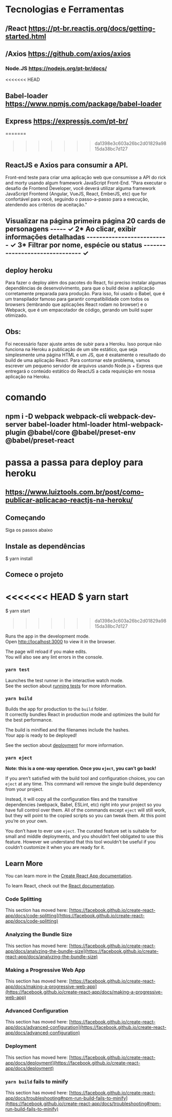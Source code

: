 # Tecnologias e Ferramentas
## /React https://pt-br.reactjs.org/docs/getting-started.html
## /Axios https://github.com/axios/axios
### Node.JS https://nodejs.org/pt-br/docs/
<<<<<<< HEAD
## Babel-loader https://www.npmjs.com/package/babel-loader
## Express https://expressjs.com/pt-br/
=======
>>>>>>> da1398e3c603a26bc2d01829a9815da38bc7d127

## ReactJS e Axios para consumir a API.
Front-end teste para criar uma aplicação web que consumisse a API do rick and morty usando algum framework JavaScript Front-End.
"Para executar o desafio de Frontend Developer, você deverá utilizar alguma framework JavaScript Frontend (Angular, VueJS, React, EmberJS, etc) que for confortável para você, seguindo o passo-a-passo para a execução, atendendo aos critérios de aceitação."

## Visualizar na página primeira página 20 cards de personagens ----- ✓ 2* Ao clicar, exibir informações detalhadas -------------------------- ✓ 3* Filtrar por nome, espécie ou status ------------------------------- ✓

## deploy heroku
Para fazer o deploy além dos pacotes do React, foi preciso instalar algumas dependências de desenvolvimento, para que o build deixe a aplicação corretamente preparada para produção. Para isso, foi usado o Babel, que é um transpilador famoso para garantir compatibilidade com todos os browsers (lembrando que aplicações React rodam no browser) e o Webpack, que é um empacotador de código, gerando um build super otimizado.
## Obs: 
Foi necessário fazer ajuste antes de subir para a Heroku. Isso porque não funciona na Heroku a publicação de um site estático, que seja simplesmente uma página HTML e um JS, que é exatamente o resultado do build de uma aplicação React.
Para contornar este problema, vamos escrever um pequeno servidor de arquivos usando Node.js + Express que entregará o conteúdo estático do ReactJS a cada requisição em nossa aplicação na Heroku.

# comando
## npm i -D webpack webpack-cli webpack-dev-server babel-loader html-loader html-webpack-plugin @babel/core @babel/preset-env @babel/preset-react

# passa a passa para deploy para heroku
## https://www.luiztools.com.br/post/como-publicar-aplicacao-reactjs-na-heroku/

## Começando
Siga os passos abaixo

## Instale as dependências
$ yarn install

## Comece o projeto
<<<<<<< HEAD
$ yarn start
=======
$ yarn start
>>>>>>> da1398e3c603a26bc2d01829a9815da38bc7d127

Runs the app in the development mode.\
Open [http://localhost:3000](http://localhost:3000) to view it in the browser.

The page will reload if you make edits.\
You will also see any lint errors in the console.

### `yarn test`

Launches the test runner in the interactive watch mode.\
See the section about [running tests](https://facebook.github.io/create-react-app/docs/running-tests) for more information.

### `yarn build`

Builds the app for production to the `build` folder.\
It correctly bundles React in production mode and optimizes the build for the best performance.

The build is minified and the filenames include the hashes.\
Your app is ready to be deployed!

See the section about [deployment](https://facebook.github.io/create-react-app/docs/deployment) for more information.

### `yarn eject`

**Note: this is a one-way operation. Once you `eject`, you can’t go back!**

If you aren’t satisfied with the build tool and configuration choices, you can `eject` at any time. This command will remove the single build dependency from your project.

Instead, it will copy all the configuration files and the transitive dependencies (webpack, Babel, ESLint, etc) right into your project so you have full control over them. All of the commands except `eject` will still work, but they will point to the copied scripts so you can tweak them. At this point you’re on your own.

You don’t have to ever use `eject`. The curated feature set is suitable for small and middle deployments, and you shouldn’t feel obligated to use this feature. However we understand that this tool wouldn’t be useful if you couldn’t customize it when you are ready for it.

## Learn More

You can learn more in the [Create React App documentation](https://facebook.github.io/create-react-app/docs/getting-started).

To learn React, check out the [React documentation](https://reactjs.org/).

### Code Splitting

This section has moved here: [https://facebook.github.io/create-react-app/docs/code-splitting](https://facebook.github.io/create-react-app/docs/code-splitting)

### Analyzing the Bundle Size

This section has moved here: [https://facebook.github.io/create-react-app/docs/analyzing-the-bundle-size](https://facebook.github.io/create-react-app/docs/analyzing-the-bundle-size)

### Making a Progressive Web App

This section has moved here: [https://facebook.github.io/create-react-app/docs/making-a-progressive-web-app](https://facebook.github.io/create-react-app/docs/making-a-progressive-web-app)

### Advanced Configuration

This section has moved here: [https://facebook.github.io/create-react-app/docs/advanced-configuration](https://facebook.github.io/create-react-app/docs/advanced-configuration)

### Deployment

This section has moved here: [https://facebook.github.io/create-react-app/docs/deployment](https://facebook.github.io/create-react-app/docs/deployment)

### `yarn build` fails to minify

This section has moved here: [https://facebook.github.io/create-react-app/docs/troubleshooting#npm-run-build-fails-to-minify](https://facebook.github.io/create-react-app/docs/troubleshooting#npm-run-build-fails-to-minify)
